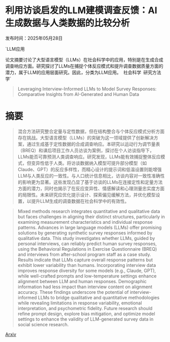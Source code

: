 # 利用访谈启发的LLM建模调查反馈：AI生成数据与人类数据的比较分析

发布时间：2025年05月28日

`LLM应用

论文摘要讨论了大型语言模型（LLMs）在社会科学中的应用，特别是在生成合成调查响应方面。研究探讨了LLMs在捕捉个体反应模式和提升调查数据质量方面的潜力，属于LLM的应用层面研究。因此，分类为LLM应用。` `社会科学` `研究方法学`

> Leveraging Interview-Informed LLMs to Model Survey Responses: Comparative Insights from AI-Generated and Human Data

# 摘要

> 混合方法研究整合定量与定性数据，但在结构整合与个体反应模式分析方面存在挑战。大型语言模型（LLMs）的突破为这一领域提供了创新解决方案，通过生成基于定性数据的合成调查响应。本研究以运动行为调节量表（BREQ）和课后项目工作人员访谈为案例，探讨在个人访谈指导下，LLMs能否可靠预测人类调查响应。研究发现，LLMs能有效捕捉整体反应模式，但变异性低于人类。将访谈数据纳入模型可提升部分模型（如Claude、GPT）的反应多样性，而精心设计的提示词和低温设置则能增强LLM与人类反应的一致性。与人口统计信息相比，访谈内容对一致性准确性的影响更为显著。这些发现凸显了基于访谈的LLMs在连接定性和定量方法方面的潜力，同时也揭示了在反应变异性、情感解读和心理测量忠实度方面的局限性。未来研究应优化提示设计、探索偏见缓解方法，并优化模型设置，以提升LLM生成的调查数据在社会科学中的有效性。

> Mixed methods research integrates quantitative and qualitative data but faces challenges in aligning their distinct structures, particularly in examining measurement characteristics and individual response patterns. Advances in large language models (LLMs) offer promising solutions by generating synthetic survey responses informed by qualitative data. This study investigates whether LLMs, guided by personal interviews, can reliably predict human survey responses, using the Behavioral Regulations in Exercise Questionnaire (BREQ) and interviews from after-school program staff as a case study. Results indicate that LLMs capture overall response patterns but exhibit lower variability than humans. Incorporating interview data improves response diversity for some models (e.g., Claude, GPT), while well-crafted prompts and low-temperature settings enhance alignment between LLM and human responses. Demographic information had less impact than interview content on alignment accuracy. These findings underscore the potential of interview-informed LLMs to bridge qualitative and quantitative methodologies while revealing limitations in response variability, emotional interpretation, and psychometric fidelity. Future research should refine prompt design, explore bias mitigation, and optimize model settings to enhance the validity of LLM-generated survey data in social science research.

[Arxiv](https://arxiv.org/abs/2505.21997)